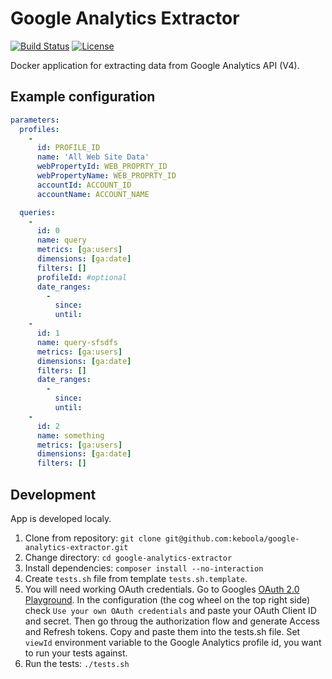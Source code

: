 # Google Analytics Extractor

[![Build Status](https://travis-ci.org/keboola/google-analytics-extractor.svg?branch=master)](https://travis-ci.org/keboola/google-analytics-extractor)
[![License](https://img.shields.io/badge/license-MIT-blue.svg)](https://github.com/keboola/google-analytics-extractor/blob/master/LICENSE.md)

Docker application for extracting data from Google Analytics API (V4).

## Example configuration

```yaml
parameters:
  profiles:
    -
      id: PROFILE_ID
      name: 'All Web Site Data'
      webPropertyId: WEB_PROPRTY_ID
      webPropertyName: WEB_PROPRTY_ID
      accountId: ACCOUNT_ID
      accountName: ACCOUNT_NAME

  queries:
    -
      id: 0
      name: query
      metrics: [ga:users]
      dimensions: [ga:date]
      filters: []
      profileId: #optional
      date_ranges:
        -
          since:
          until:
    -
      id: 1
      name: query-sfsdfs
      metrics: [ga:users]
      dimensions: [ga:date]
      filters: []
      date_ranges:
        -
          since:
          until:
    -
      id: 2
      name: something
      metrics: [ga:users]
      dimensions: [ga:date]
      filters: []
```

## Development

App is developed localy.

1. Clone from repository: `git clone git@github.com:keboola/google-analytics-extractor.git`
2. Change directory: `cd google-analytics-extractor`
3. Install dependencies: `composer install --no-interaction`
4. Create `tests.sh` file from template `tests.sh.template`. 
5. You will need working OAuth credentials. Go to Googles [OAuth 2.0 Playground](https://developers.google.com/oauthplayground). 
   In the configuration (the cog wheel on the top right side) check `Use your own OAuth credentials` and paste your OAuth Client ID and secret.
   Then go throug the authorization flow and generate Access and Refresh tokens. Copy and paste them into the tests.sh file.
   Set `viewId` environment variable to the Google Analytics profile id, you want to run your tests against.
6. Run the tests: `./tests.sh`
  


